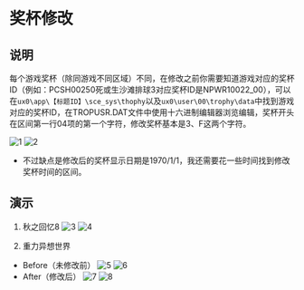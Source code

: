 # 奖杯修改
## 说明
每个游戏奖杯（除同游戏不同区域）不同，在修改之前你需要知道游戏对应的奖杯ID（例如：PCSH00250死或生沙滩排球3对应奖杯ID是NPWR10022_00），可以在`ux0\app\【标题ID】\sce_sys\thophy`以及`ux0\user\00\trophy\data`中找到游戏对应的奖杯ID，在TROPUSR.DAT文件中使用十六进制编辑器浏览编辑，奖杯开头在区间第一行04项的第一个字符，修改奖杯基本是3、F这两个字符。

![1](https://user-images.githubusercontent.com/61804715/145160207-230fcf68-45cd-49c8-b6c4-2f3089d1b2d6.jpg)
![2](https://user-images.githubusercontent.com/61804715/145160375-37c8d3b7-92d1-437e-a578-90445a2ddb88.jpg)
- 不过缺点是修改后的奖杯显示日期是1970/1/1，我还需要花一些时间找到修改奖杯时间的区间。

## 演示
1. 秋之回忆8
![3](https://user-images.githubusercontent.com/61804715/134748321-568ba06a-d757-477b-8595-24148ed9d112.png)
![4](https://user-images.githubusercontent.com/61804715/134748436-38d512ff-9d3d-48fe-afed-1d16963c48c2.png)

2. 重力异想世界
- Before（未修改前）
![5](https://user-images.githubusercontent.com/61804715/134748607-ee706c7c-424a-4a8e-846e-2b5e46c98b11.png)
![6](https://user-images.githubusercontent.com/61804715/134748317-9c5af35b-976c-48ac-a35a-008f0831fb0d.png)
- After（修改后）
![7](https://user-images.githubusercontent.com/61804715/134748631-b9d876a7-3346-44c3-b1a3-76da23f9193e.png)
![8](https://user-images.githubusercontent.com/61804715/134748613-b7017b81-b783-4935-969d-25ace6a893fc.png)
